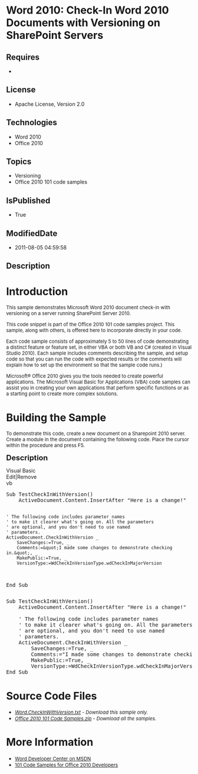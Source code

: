 # Word 2010: Check-In Word 2010 Documents with Versioning on SharePoint Servers
## Requires
* 
## License
* Apache License, Version 2.0
## Technologies
* Word 2010
* Office 2010
## Topics
* Versioning
* Office 2010 101 code samples
## IsPublished
* True
## ModifiedDate
* 2011-08-05 04:59:58
## Description

<h1>Introduction</h1>
<p><span style="font-size:small">This sample demonstrates Microsoft Word 2010 document check-in with versioning on a server running SharePoint Server 2010.</span></p>
<p><span style="font-size:small">This code snippet is part of the Office 2010 101 code samples project. This sample, along with others, is offered here to incorporate directly in your code.</span></p>
<p><span style="font-size:small">Each code sample consists of approximately 5 to 50 lines of code demonstrating a distinct feature or feature set, in either VBA or both VB and C# (created in Visual Studio 2010). Each sample includes comments describing the
 sample, and setup code so that you can run the code with expected results or the comments will explain how to set up the environment so that the sample code runs.)</span></p>
<p><span style="font-size:small">Microsoft&reg; Office 2010 gives you the tools needed to create powerful applications. The Microsoft Visual Basic for Applications (VBA) code samples can assist you in creating your own applications that perform specific functions
 or as a starting point to create more complex solutions.</span></p>
<h1><span>Building the Sample</span></h1>
<p><span style="font-size:small">To demonstrate this code, create a new document on a Sharepoint 2010 server. Create a module in the document containing the following code. Place the cursor within the procedure and press F5.</span></p>
<p><span style="font-size:20px; font-weight:bold">Description</span></p>
<div class="scriptcode">
<div class="pluginEditHolder" pluginCommand="mceScriptCode">
<div class="title"><span>Visual Basic</span></div>
<div class="pluginLinkHolder"><span class="pluginEditHolderLink">Edit</span>|<span class="pluginRemoveHolderLink">Remove</span></div>
<span class="hidden">vb</span>
<pre class="hidden">Sub TestCheckInWithVersion()
    ActiveDocument.Content.InsertAfter &quot;Here is a change!&quot;
   
    ' The following code includes parameter names
    ' to make it clearer what's going on. All the parameters
    ' are optional, and you don't need to use named
    ' parameters.
    ActiveDocument.CheckInWithVersion _
        SaveChanges:=True, _
        Comments:=&quot;I made some changes to demonstrate checking in.&quot;, _
        MakePublic:=True, _
        VersionType:=WdCheckInVersionType.wdCheckInMajorVersion
End Sub</pre>
<div class="preview">
<pre class="vb"><span class="visualBasic__keyword">Sub</span>&nbsp;TestCheckInWithVersion()&nbsp;
&nbsp;&nbsp;&nbsp;&nbsp;ActiveDocument.Content.InsertAfter&nbsp;<span class="visualBasic__string">&quot;Here&nbsp;is&nbsp;a&nbsp;change!&quot;</span>&nbsp;
&nbsp;&nbsp;&nbsp;&nbsp;
&nbsp;&nbsp;&nbsp;&nbsp;<span class="visualBasic__com">'&nbsp;The&nbsp;following&nbsp;code&nbsp;includes&nbsp;parameter&nbsp;names</span>&nbsp;
&nbsp;&nbsp;&nbsp;&nbsp;<span class="visualBasic__com">'&nbsp;to&nbsp;make&nbsp;it&nbsp;clearer&nbsp;what's&nbsp;going&nbsp;on.&nbsp;All&nbsp;the&nbsp;parameters</span>&nbsp;
&nbsp;&nbsp;&nbsp;&nbsp;<span class="visualBasic__com">'&nbsp;are&nbsp;optional,&nbsp;and&nbsp;you&nbsp;don't&nbsp;need&nbsp;to&nbsp;use&nbsp;named</span>&nbsp;
&nbsp;&nbsp;&nbsp;&nbsp;<span class="visualBasic__com">'&nbsp;parameters.</span>&nbsp;
&nbsp;&nbsp;&nbsp;&nbsp;ActiveDocument.CheckInWithVersion&nbsp;_&nbsp;
&nbsp;&nbsp;&nbsp;&nbsp;&nbsp;&nbsp;&nbsp;&nbsp;SaveChanges:=<span class="visualBasic__keyword">True</span>,&nbsp;_&nbsp;
&nbsp;&nbsp;&nbsp;&nbsp;&nbsp;&nbsp;&nbsp;&nbsp;Comments:=<span class="visualBasic__string">&quot;I&nbsp;made&nbsp;some&nbsp;changes&nbsp;to&nbsp;demonstrate&nbsp;checking&nbsp;in.&quot;</span>,&nbsp;_&nbsp;
&nbsp;&nbsp;&nbsp;&nbsp;&nbsp;&nbsp;&nbsp;&nbsp;MakePublic:=<span class="visualBasic__keyword">True</span>,&nbsp;_&nbsp;
&nbsp;&nbsp;&nbsp;&nbsp;&nbsp;&nbsp;&nbsp;&nbsp;VersionType:=WdCheckInVersionType.wdCheckInMajorVersion&nbsp;
<span class="visualBasic__keyword">End</span>&nbsp;<span class="visualBasic__keyword">Sub</span></pre>
</div>
</div>
</div>
<h1><span>Source Code Files</span></h1>
<ul>
<li><span style="font-size:small"><em><em><a id="26214" href="/site/view/file/26214/1/Word.CheckInWithVersion.txt">Word.CheckInWithVersion.txt</a>&nbsp;- Download this sample only.<br>
</em></em></span></li><li><span style="font-size:small"><em><em><a id="26215" href="/site/view/file/26215/1/Office%202010%20101%20Code%20Samples.zip">Office 2010 101 Code Samples.zip</a>&nbsp;- Download all the samples.</em></em></span>
</li></ul>
<h1>More Information</h1>
<ul>
<li><span style="font-size:small"><a href="http://msdn.microsoft.com/en-us/office/aa905482">Word Developer Center on MSDN</a></span>
</li><li><span style="font-size:small"><a href="http://msdn.microsoft.com/en-us/office/hh360994">101 Code Samples for Office 2010 Developers</a></span>
</li></ul>
